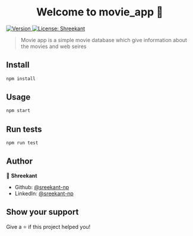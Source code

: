 <h1 align="center">Welcome to movie_app 👋</h1>
<p>
  <a href="https://www.npmjs.com/package/movie_app" target="_blank">
    <img alt="Version" src="https://img.shields.io/npm/v/movie_app.svg">
  </a>
  <a href="#" target="_blank">
    <img alt="License: Shreekant" src="https://img.shields.io/badge/License-Shreekant-yellow.svg" />
  </a>
</p>

> Movie app is a simple movie database which give information about the movies and web seires

## Install

```sh
npm install
```

## Usage

```sh
npm start
```

## Run tests

```sh
npm run test
```

## Author

👤 **Shreekant**

* Github: [@sreekant-np](https://github.com/sreekant-np)
* LinkedIn: [@sreekant-np](https://linkedin.com/in/sreekant-np)

## Show your support

Give a ⭐️ if this project helped you!
